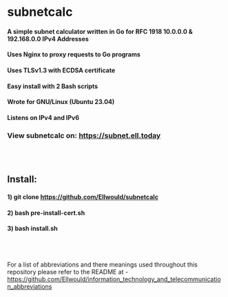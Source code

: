 # subnetcalc

#### A simple subnet calculator written in Go for RFC 1918 10.0.0.0 & 192.168.0.0 IPv4 Addresses

#### Uses Nginx to proxy requests to Go programs

#### Uses TLSv1.3 with ECDSA certificate

#### Easy install with 2 Bash scripts

#### Wrote for GNU/Linux (Ubuntu 23.04)

#### Listens on IPv4 and IPv6

### View subnetcalc on: https://subnet.ell.today 

<br>
<br>

## Install:

#### 1) git clone https://github.com/Ellwould/subnetcalc

#### 2) bash pre-install-cert.sh

#### 3) bash install.sh

<br>
<br>

For a list of abbreviations and there meanings used throughout this repository please refer to the README at - https://github.com/Ellwould/information_technology_and_telecommunication_abbreviations
